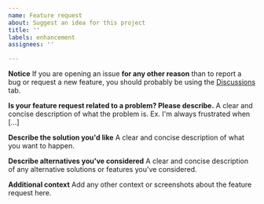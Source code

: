 ```yaml
---
name: Feature request
about: Suggest an idea for this project
title: ''
labels: enhancement
assignees: ''

---
```


**Notice**
If you are opening an issue **for any other reason** than to report a bug or request a new feature, you should probably be using the [Discussions](https://github.com/Harleyoc1/Chunk-Animator/discussions) tab.

**Is your feature request related to a problem? Please describe.**
A clear and concise description of what the problem is. Ex. I'm always frustrated when [...]

**Describe the solution you'd like**
A clear and concise description of what you want to happen.

**Describe alternatives you've considered**
A clear and concise description of any alternative solutions or features you've considered.

**Additional context**
Add any other context or screenshots about the feature request here.
